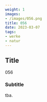 ```yaml
---
weight: 1
images:
- /images/056.png
title: 056
date: 2023-03-07
tags:
- werke
- natur
---
```


## Title
056

### Subtitle
tba.